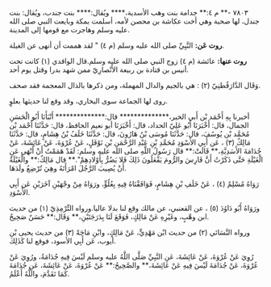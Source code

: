٧٨٠٣ -** م ٤:** جدامة بنت وهب الأسدية،**** ويُقال:**** بنت جندب، ويُقال: بنت جندل، لها صحبة وهي أخت عكاشة بن محصن لأمه، أسلمت بمكة وبايعت النبي صلى الله عليه وسلم وهاجرت مع قومها إلى المدينة.

**روت عَن:** النَّبِيِّ صلى الله عليه وسلم (م ٤) " لقد هممت أن أنهى عن الغيلة.

**روت عنها:** عائشة (م ٤) زوج النبي صلى الله عليه وسلم.قال الواقدي (١) كانت تحت أنيس بن قتادة بن ربيعة الأَنْصارِيّ ممن شهد بدرا وقتل يوم أحد.

وَقَال الدَّارَقُطنِيّ (٢) : هي بالجيم والدال المهملة، ومن ذكرها بالذال المعجمة فقد صحف.

روى لها الجماعة سوى البخاري، وقد وقع لنا حديثها بعلوٍ.

أخبرنا بِهِ أَحْمَد بْن أَبي الخير،************** قال:************** أَنْبَأَنَا أَبُو الْحَسَنِ الجمال، قال: أَخْبَرَنَا أَبُو عَلِيّ الحداد، قال: أَخْبَرَنَا أبو نعيم الحافظ، قال: حَدَّثَنَا أَحْمَد بْن مُحَمَّد بْن يُوسُفَ، قال: حَدَّثَنَا مُوسَى بْنُ هَارُونَ، قال: حَدَّثَنَا خَلَفُ بْنُ هِشَامٍ، قال: حَدَّثَنَا مَالِكٌ (٣) ، عَن أَبِي الأَسْوَدِ مُحَمَّدِ بْنِ عَبْدِ الرَّحْمَنِ بْنِ نَوْفَلٍ، عَنْ عُرْوَةَ، عَنْ عَائِشَةَ، عَنْ جُدَامَةَ الأَسَدِيَّةِ،** قَالَتْ:** قال رَسُولُ اللَّهِ صلى الله عليه وسلم: لَقَدْ هَمَمْتُ أَنْ أَنْهَى عَنِ الْغَيْلَةِ حَتَّى ذَكَرْتُ أَنَّ فَارِسَ والرُّومَ يَفْعَلُونَ ذَلِكَ فَلا يَضُرُّ بِأَوْلادِهِمْ".** قال مَالِكٌ:** والْغَيْلَةُ أَنْ يُصِيبَ الرَّجُلَ امْرَأَتَهُ وهِيَ تُرْضِعُ ولَدَهَا.

رَوَاهُ مُسْلِمٌ (٤) ، عَنْ خَلَفِ بْنِ هِشَامٍ، فَوَافَقْنَاهُ فِيهِ بِعُلُوٍّ، ورَوَاهُ مِنْ وجْهَيْنِ آخَرَيْنِ عَن أَبِي الأَسْوَدِ.

ورَوَاهُ أَبُو دَاوُدَ (٥) ، عن القعنبي، عن مالك وقع لنا بدلا عاليا.ورواه التِّرْمِذِيّ (١) من حديث ابن وهْبٍ، وغَيْرِهِ عَنْ مَالِكٍ، فَوَقَعَ لَنَا بِدَرَجَتَيْنِ،** وَقَال:** حَسَنٌ صَحِيحٌ.

ورواه النَّسَائي (٢) من حديث ابْن مَهْدِيٍّ، عَنْ مَالِكٍ، وابْنِ مَاجَهْ (٣) من حديث يحيى بْن أيوب، عَن أَبِي الأسود، فوقع لنا كَذَلِكَ.

رُوِيَ عَنْ عُرْوَةَ، عَنْ عَائِشَةَ، عَنِ النَّبِيِّ صَلَّى اللَّهُ عليه وسلم لَيْسَ فِيهِ جُدَامَةُ، ورُوِيَ عَنْ عُرْوَةَ، عَنْ جُدَامَةَ لَيْسَ فِيهِ عَنْ عَائِشَةَ،** والصَّحِيحُ:** عَنْ عُرْوَةَ، عَنْ عَائِشَةَ، عَنِ جُدَامَةَ كَمَا تَقَدَّمَ، واللَّهُ أَعْلَمُ.